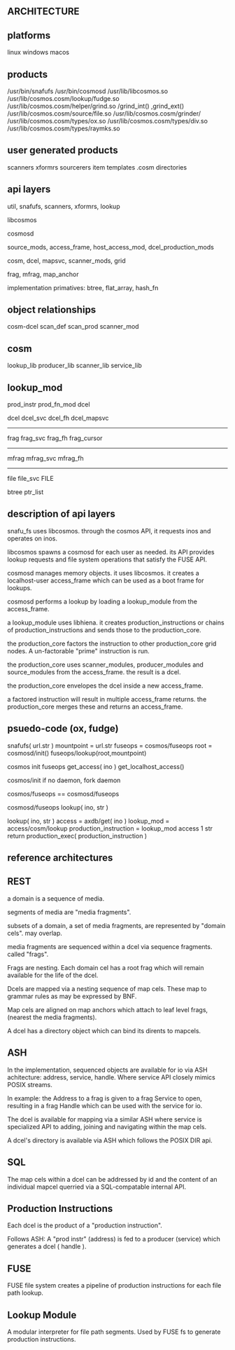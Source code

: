 
ARCHITECTURE
------------

platforms
---------
linux
windows
macos



products
--------
/usr/bin/snafufs
/usr/bin/cosmosd
/usr/lib/libcosmos.so
/usr/lib/cosmos.cosm/lookup/fudge.so
/usr/lib/cosmos.cosm/helper/grind.so
    /grind_int()
    ,grind_ext()
/usr/lib/cosmos.cosm/source/file.so
/usr/lib/cosmos.cosm/grinder/
/usr/lib/cosmos.cosm/types/ox.so
/usr/lib/cosmos.cosm/types/div.so
/usr/lib/cosmos.cosm/types/raymks.so
  <item templates>


user generated products
-----------------------
scanners
xformrs
sourcerers
item templates
.cosm directories


api layers
----------

util, snafufs, scanners, xformrs, lookup

libcosmos

cosmosd

source_mods, access_frame, host_access_mod, dcel_production_mods

cosm, dcel, mapsvc, scanner_mods,
   grid

frag, mfrag, map_anchor

implementation primatives:
   btree, flat_array, hash_fn



object relationships
--------------------

  cosm-dcel 
  scan_def scan_prod scanner_mod


  cosm
  ----
  lookup_lib
  producer_lib
  scanner_lib
  service_lib


  lookup_mod
  ----------
  prod_instr  prod_fn_mod   dcel


  dcel    dcel_svc    dcel_fh
          dcel_mapsvc
  ----    --------    -------
  frag    frag_svc    frag_fh
                      frag_cursor
  ----    --------    -------
  mfrag   mfrag_svc   mfrag_fh
  ----    --------    -------
  file    file_svc    FILE


  btree
  ptr_list


description of api layers
-------------------------

snafu_fs uses libcosmos.  through the cosmos API, it requests inos and operates on inos.

libcosmos spawns a cosmosd for each user as needed.  its API provides lookup requests and file system operations that satisfy the FUSE API.

cosmosd manages memory objects.  it uses libcosmos.  it creates a localhost-user access_frame which can be used as a boot frame for lookups.

cosmosd performs a lookup by loading a lookup_module from the access_frame.

a lookup_module uses libhiena.  it creates production_instructions or chains of production_instructions and sends those to the production_core.

the production_core factors the instruction to other production_core grid nodes.  A un-factorable "prime" instruction is run.

the production_core uses scanner_modules, producer_modules and source_modules from the access_frame.  the result is a dcel.  

the production_core envelopes the dcel inside a new access_frame.

a factored instruction will result in multiple access_frame returns.  the production_core merges these and returns an access_frame.


psuedo-code (ox, fudge)
----------------

  

  snafufs( url.str )
    mountpoint = url.str
    fuseops = cosmos/fuseops
    root = cosmosd/init()
    fuseops/lookup(root,mountpoint)

  cosmos
    init
    fuseops
    get_access( ino )
    get_localhost_access()

  cosmos/init
    if no daemon, fork daemon

  cosmos/fuseops
    == cosmosd/fuseops

  cosmosd/fuseops
    lookup( ino, str )

  lookup( ino, str )
    access = axdb/get( ino )
    lookup_mod = access/cosm/lookup
    production_instruction =
      lookup_mod
      access
      1
      str
    return production_exec(
      production_instruction )

   

reference architectures
-----------------------

## REST ##

a domain is a sequence of media.

segments of media are "media fragments".

subsets of a domain, a set of media fragments, are represented by "domain cels".  may overlap.

media fragments are sequenced within a dcel via sequence fragments.  called "frags".

Frags are nesting.  Each domain cel has a root frag which will remain available for the life of the dcel.

Dcels are mapped via a nesting sequence of map cels.  These map to grammar rules as may be expressed by BNF.

Map cels are aligned on map anchors which attach to leaf level frags, (nearest the media fragments).

A dcel has a directory object which can bind its dirents to mapcels.


## ASH ##

In the implementation, sequenced objects are available for io via ASH achitecture:  address, service, handle.  Where service API closely mimics POSIX streams.

In example: the Address to a frag is given to a frag Service to open, resulting in a frag Handle which can be used with the service for io.

The dcel is available for mapping via a similar ASH where service is specialized API to adding, joining and navigating within the map cels.

A dcel's directory is available via ASH which follows the POSIX DIR api.


## SQL ##

The map cels within a dcel can be addressed by id and the content of an individual mapcel querried via a SQL-compatable internal API.


## Production Instructions ##

Each dcel is the product of a "production instruction".

Follows ASH:  A "prod instr" (address) is fed to a producer (service) which generates a dcel ( handle ).

## FUSE ##

FUSE file system creates a pipeline of production instructions for each file path lookup.


## Lookup Module ##

A modular interpreter for file path segments.  Used by FUSE fs to generate production instructions.


